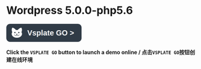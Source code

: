 # Wordpress 5.0.0-php5.6

<a href="https://www.vsplate.com/?docker-compose=https://github.com/vsplate/dcenvs/wordpress/5.0.0-php5.6"><img alt="VSPLATE GO" src="https://raw.githubusercontent.com/vsplate/images/master/vsgo_btn.png" width="200px"></a>

**Click the `VSPLATE GO` button to launch a demo online / 点击`VSPLATE GO`按钮创建在线环境**